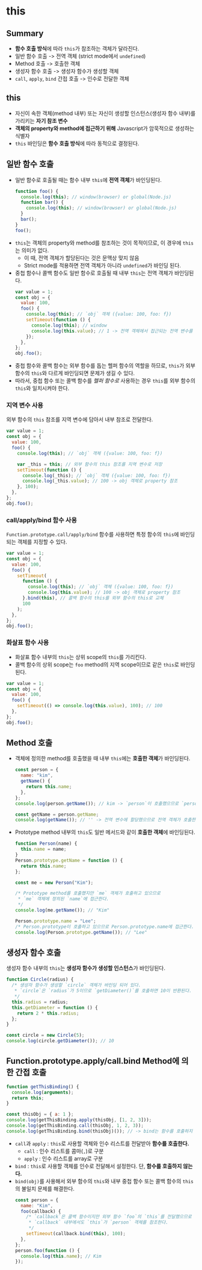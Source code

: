 # this

## Summary

- **함수 호출 방식**에 따라 `this`가 참조하는 객체가 달라진다.
- 일반 함수 호출 -> 전역 객체 (strict mode에서 `undefined`)
- Method 호출 -> 호출한 객체
- 생성자 함수 호출 -> 생성자 함수가 생성할 객체
- `call`, `apply`, `bind` 간접 호출 -> 인수로 전달한 객체

## this

- 자신이 속한 객체(method 내부) 또는 자신이 생성할 인스턴스(생성자 함수 내부)를 가리키는 **자기 참조 변수**
- **객체의 property와 method에 접근하기 위해** Javascript가 암묵적으로 생성하는 식별자
- `this` 바인딩은 **함수 호출 방식**에 따라 동적으로 결정된다.

## 일반 함수 호출

- 일반 함수로 호출될 때는 함수 내부 `this`에 **전역 객체**가 바인딩된다.
  ```js
  function foo() {
    console.log(this); // window(browser) or global(Node.js)
    function bar() {
      console.log(this); // window(browser) or global(Node.js)
    }
    bar();
  }
  foo();
  ```
- `this`는 객체의 property와 method를 참조하는 것이 목적이므로, 이 경우에 `this`는 의미가 없다.
  - 이 때, 전역 객체가 할당된다는 것은 문맥상 맞지 않음
  - Strict mode를 적용하면 전역 객체가 아니라 `undefined`가 바인딩 된다.
- 중첩 함수나 콜백 함수도 일반 함수로 호출될 때 내부 `this`는 전역 객체가 바인딩된다.
  ```js
  var value = 1;
  const obj = {
    value: 100,
    foo() {
      console.log(this); // `obj` 객체 ({value: 100, foo: f})
      setTimeout(function () {
        console.log(this); // window
        console.log(this.value); // 1 -> 전역 객체에서 접근되는 전역 변수를 참조
      });
    },
  };
  obj.foo();
  ```
- 중첩 함수와 콜백 함수는 외부 함수를 돕는 헬퍼 함수의 역할을 하므로, `this`가 외부 함수의 `this`와 다르게 바인딩되면 문제가 생길 수 있다.
- 따라서, 중첩 함수 또는 콜백 함수를 _헬퍼 함수로_ 사용하는 경우 `this`를 외부 함수의 `this`와 일치시켜야 한다.

### 지역 변수 사용

외부 함수의 `this` 참조를 지역 변수에 담아서 내부 참조로 전달한다.

```js
var value = 1;
const obj = {
  value: 100,
  foo() {
    console.log(this); // `obj` 객체 ({value: 100, foo: f})

    var _this = this; // 외부 함수의 this 참조를 지역 변수로 저장
    setTimeout(function () {
      console.log(_this); // `obj` 객체 ({value: 100, foo: f})
      console.log(_this.value); // 100 -> obj 객체로 property 참조
    }, 100);
  },
};
obj.foo();
```

### call/apply/bind 함수 사용

`Function.prototype.call/apply/bind` 함수를 사용하면 특정 함수의 `this`에 바인딩되는 객체를 지정할 수 있다.

```js
var value = 1;
const obj = {
  value: 100,
  foo() {
    setTimeout(
      function () {
        console.log(this); // `obj` 객체 ({value: 100, foo: f})
        console.log(this.value); // 100 -> obj 객체로 property 참조
      }.bind(this), // 콜백 함수의 this를 외부 함수의 this로 교체
      100
    );
  },
};
obj.foo();
```

### 화살표 함수 사용

- 화살표 함수 내부의 `this`는 상위 scope의 `this`를 가리킨다.
- 콜백 함수의 상위 scope는 `foo` method의 지역 scope이므로 같은 `this`로 바인딩된다.

```js
var value = 1;
const obj = {
  value: 100,
  foo() {
    setTimeout(() => console.log(this.value), 100); // 100
  },
};
obj.foo();
```

## Method 호출

- 객체에 정의한 method를 호출했을 때 내부 `this`에는 **호출한 객체**가 바인딩된다.

  ```js
  const person = {
    name: "kim",
    getName() {
      return this.name;
    },
  };
  console.log(person.getName()); // kim -> `person`이 호출했으므로 `person` 객체의 `name`에 접근

  const getName = person.getName;
  console.log(getName()); // '' -> 전역 변수에 할당했으므로 전역 객체가 호출한 것. 즉, `window.name`에 접근
  ```

- Prototype method 내부의 `this`도 일반 메서드와 같이 **호출한 객체**에 바인딩된다.

  ```js
  function Person(name) {
    this.name = name;
  }
  Person.prototype.getName = function () {
    return this.name;
  };

  const me = new Person("Kim");

  /* Prototype method를 호출했지만 `me` 객체가 호출하고 있으므로
   * `me` 객체에 정의된 `name`에 접근한다.
   */
  console.log(me.getName()); // "Kim"

  Person.prototype.name = "Lee";
  /* Person.prototype이 호출하고 있으므로 Person.prototype.name에 접근한다. */
  console.log(Person.prototype.getName()); // "Lee"
  ```

## 생성자 함수 호출

생성자 함수 내부의 `this`는 **생성자 함수가 생성할 인스턴스**가 바인딩된다.

```js
function Circle(radius) {
  /* 생성자 함수가 생성할 `circle` 객체가 바인딩 되어 있다.
   * `circle`은 `radius`가 5이므로 `getDiameter()`를 호출하면 10이 반환된다.
   */
  this.radius = radius;
  this.getDiameter = function () {
    return 2 * this.radius;
  };
}

const circle = new Circle(5);
console.log(circle.getDiameter()); // 10
```

## Function.prototype.apply/call.bind Method에 의한 간접 호출

```js
function getThisBinding() {
  console.log(arguments);
  return this;
}

const thisObj = { a: 1 };
console.log(getThisBinding.apply(thisObj, [1, 2, 3]));
console.log(getThisBinding.call(thisObj, 1, 2, 3));
console.log(getThisBinding.bind(thisObj)()); // -> bind는 함수를 호출하지 않으므로 명시적으로 호출
```

- `call`과 `apply` : `this`로 사용할 객체와 인수 리스트를 전달받아 **함수를 호출한다.**
  - `call` : 인수 리스트를 콤마(`,`)로 구분
  - `apply` : 인수 리스트를 array로 구분
- `bind` : `this`로 사용할 객체를 인수로 전달해서 설정한다. 단, **함수를 호출하지 않는다.**
- `bind(obj)`를 사용해서 외부 함수의 `this`와 내부 중첩 함수 또는 콜백 함수의 `this`의 불일치 문제를 해결한다.
  ```js
  const person = {
    name: "Kim",
    foo(callback) {
      /* `callback`은 콜백 함수이지만 외부 함수 `foo`의 `this`를 전달했으므로
       * `callback` 내부에서도 `this`가 `person` 객체를 참조한다.
       */
      setTimeout(callback.bind(this), 100);
    },
  };
  person.foo(function () {
    console.log(this.name); // Kim
  });
  ```
